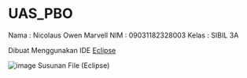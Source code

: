 # UAS_PBO

Nama   : Nicolaus Owen Marvell
NIM    : 09031182328003
Kelas  : SIBIL 3A

Dibuat Menggunakan IDE [Eclipse](https://eclipseide.org)

![image](https://github.com/user-attachments/assets/2c9639ad-a71f-4158-b5ab-69b0b6a76125)
Susunan File (Eclipse)


